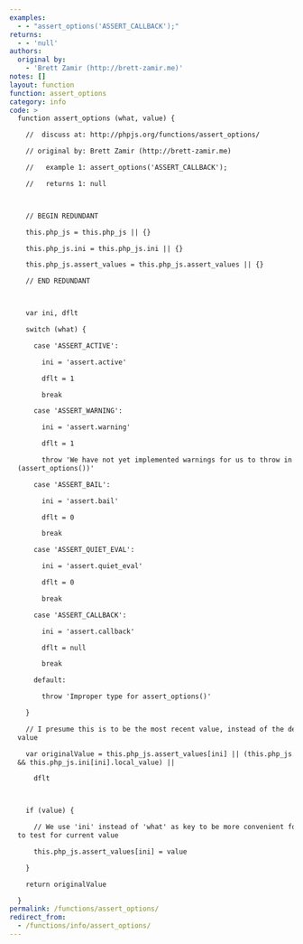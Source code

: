 ```yaml
---
examples:
  - - "assert_options('ASSERT_CALLBACK');"
returns:
  - - 'null'
authors:
  original by:
    - 'Brett Zamir (http://brett-zamir.me)'
notes: []
layout: function
function: assert_options
category: info
code: >
  function assert_options (what, value) {

    //  discuss at: http://phpjs.org/functions/assert_options/

    // original by: Brett Zamir (http://brett-zamir.me)

    //   example 1: assert_options('ASSERT_CALLBACK');

    //   returns 1: null



    // BEGIN REDUNDANT

    this.php_js = this.php_js || {}

    this.php_js.ini = this.php_js.ini || {}

    this.php_js.assert_values = this.php_js.assert_values || {}

    // END REDUNDANT



    var ini, dflt

    switch (what) {

      case 'ASSERT_ACTIVE':

        ini = 'assert.active'

        dflt = 1

        break

      case 'ASSERT_WARNING':

        ini = 'assert.warning'

        dflt = 1

        throw 'We have not yet implemented warnings for us to throw in JavaScript
  (assert_options())'

      case 'ASSERT_BAIL':

        ini = 'assert.bail'

        dflt = 0

        break

      case 'ASSERT_QUIET_EVAL':

        ini = 'assert.quiet_eval'

        dflt = 0

        break

      case 'ASSERT_CALLBACK':

        ini = 'assert.callback'

        dflt = null

        break

      default:

        throw 'Improper type for assert_options()'

    }

    // I presume this is to be the most recent value, instead of the default
  value

    var originalValue = this.php_js.assert_values[ini] || (this.php_js.ini[ini]
  && this.php_js.ini[ini].local_value) ||

      dflt



    if (value) {

      // We use 'ini' instead of 'what' as key to be more convenient for assert()
  to test for current value

      this.php_js.assert_values[ini] = value

    }

    return originalValue

  }
permalink: /functions/assert_options/
redirect_from:
  - /functions/info/assert_options/
---
```


<!-- WARNING! This file is auto generated by `npm run web:inject`, do not edit by hand -->
